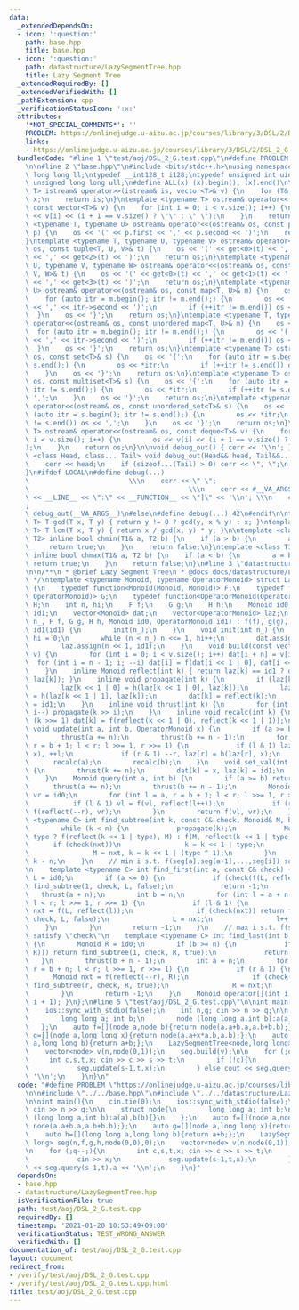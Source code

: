 ```yaml
---
data:
  _extendedDependsOn:
  - icon: ':question:'
    path: base.hpp
    title: base.hpp
  - icon: ':question:'
    path: datastructure/LazySegmentTree.hpp
    title: Lazy Segment Tree
  _extendedRequiredBy: []
  _extendedVerifiedWith: []
  _pathExtension: cpp
  _verificationStatusIcon: ':x:'
  attributes:
    '*NOT_SPECIAL_COMMENTS*': ''
    PROBLEM: https://onlinejudge.u-aizu.ac.jp/courses/library/3/DSL/2/DSL_2_G
    links:
    - https://onlinejudge.u-aizu.ac.jp/courses/library/3/DSL/2/DSL_2_G
  bundledCode: "#line 1 \"test/aoj/DSL_2_G.test.cpp\"\n#define PROBLEM \"https://onlinejudge.u-aizu.ac.jp/courses/library/3/DSL/2/DSL_2_G\"\
    \n\n#line 2 \"base.hpp\"\n#include <bits/stdc++.h>\nusing namespace std;\ntypedef\
    \ long long ll;\ntypedef __int128_t i128;\ntypedef unsigned int uint;\ntypedef\
    \ unsigned long long ull;\n#define ALL(x) (x).begin(), (x).end()\n\ntemplate <typename\
    \ T> istream& operator>>(istream& is, vector<T>& v) {\n    for (T& x : v) is >>\
    \ x;\n    return is;\n}\ntemplate <typename T> ostream& operator<<(ostream& os,\
    \ const vector<T>& v) {\n    for (int i = 0; i < v.size(); i++) {\n        os\
    \ << v[i] << (i + 1 == v.size() ? \"\" : \" \");\n    }\n    return os;\n}\ntemplate\
    \ <typename T, typename U> ostream& operator<<(ostream& os, const pair<T, U>&\
    \ p) {\n    os << '(' << p.first << ',' << p.second << ')';\n    return os;\n\
    }\ntemplate <typename T, typename U, typename V> ostream& operator<<(ostream&\
    \ os, const tuple<T, U, V>& t) {\n    os << '(' << get<0>(t) << ',' << get<1>(t)\
    \ << ',' << get<2>(t) << ')';\n    return os;\n}\ntemplate <typename T, typename\
    \ U, typename V, typename W> ostream& operator<<(ostream& os, const tuple<T, U,\
    \ V, W>& t) {\n    os << '(' << get<0>(t) << ',' << get<1>(t) << ',' << get<2>(t)\
    \ << ',' << get<3>(t) << ')';\n    return os;\n}\ntemplate <typename T, typename\
    \ U> ostream& operator<<(ostream& os, const map<T, U>& m) {\n    os << '{';\n\
    \    for (auto itr = m.begin(); itr != m.end();) {\n        os << '(' << itr->first\
    \ << ',' << itr->second << ')';\n        if (++itr != m.end()) os << ',';\n  \
    \  }\n    os << '}';\n    return os;\n}\ntemplate <typename T, typename U> ostream&\
    \ operator<<(ostream& os, const unordered_map<T, U>& m) {\n    os << '{';\n  \
    \  for (auto itr = m.begin(); itr != m.end();) {\n        os << '(' << itr->first\
    \ << ',' << itr->second << ')';\n        if (++itr != m.end()) os << ',';\n  \
    \  }\n    os << '}';\n    return os;\n}\ntemplate <typename T> ostream& operator<<(ostream&\
    \ os, const set<T>& s) {\n    os << '{';\n    for (auto itr = s.begin(); itr !=\
    \ s.end();) {\n        os << *itr;\n        if (++itr != s.end()) os << ',';\n\
    \    }\n    os << '}';\n    return os;\n}\ntemplate <typename T> ostream& operator<<(ostream&\
    \ os, const multiset<T>& s) {\n    os << '{';\n    for (auto itr = s.begin();\
    \ itr != s.end();) {\n        os << *itr;\n        if (++itr != s.end()) os <<\
    \ ',';\n    }\n    os << '}';\n    return os;\n}\ntemplate <typename T> ostream&\
    \ operator<<(ostream& os, const unordered_set<T>& s) {\n    os << '{';\n    for\
    \ (auto itr = s.begin(); itr != s.end();) {\n        os << *itr;\n        if (++itr\
    \ != s.end()) os << ',';\n    }\n    os << '}';\n    return os;\n}\ntemplate <typename\
    \ T> ostream& operator<<(ostream& os, const deque<T>& v) {\n    for (int i = 0;\
    \ i < v.size(); i++) {\n        os << v[i] << (i + 1 == v.size() ? \"\" : \" \"\
    );\n    }\n    return os;\n}\n\nvoid debug_out() { cerr << '\\n'; }\ntemplate\
    \ <class Head, class... Tail> void debug_out(Head&& head, Tail&&... tail) {\n\
    \    cerr << head;\n    if (sizeof...(Tail) > 0) cerr << \", \";\n    debug_out(move(tail)...);\n\
    }\n#ifdef LOCAL\n#define debug(...)                                          \
    \                         \\\n    cerr << \" \";                             \
    \                                        \\\n    cerr << #__VA_ARGS__ << \" :[\"\
    \ << __LINE__ << \":\" << __FUNCTION__ << \"]\" << '\\n'; \\\n    cerr << \" \"\
    ;                                                                     \\\n   \
    \ debug_out(__VA_ARGS__)\n#else\n#define debug(...) 42\n#endif\n\ntemplate <typename\
    \ T> T gcd(T x, T y) { return y != 0 ? gcd(y, x % y) : x; }\ntemplate <typename\
    \ T> T lcm(T x, T y) { return x / gcd(x, y) * y; }\n\ntemplate <class T1, class\
    \ T2> inline bool chmin(T1& a, T2 b) {\n    if (a > b) {\n        a = b;\n   \
    \     return true;\n    }\n    return false;\n}\ntemplate <class T1, class T2>\
    \ inline bool chmax(T1& a, T2 b) {\n    if (a < b) {\n        a = b;\n       \
    \ return true;\n    }\n    return false;\n}\n#line 3 \"datastructure/LazySegmentTree.hpp\"\
    \n\n/**\n * @brief Lazy Segment Tree\n * @docs docs/datastructure/LazySegmentTree.md\n\
    \ */\ntemplate <typename Monoid, typename OperatorMonoid> struct LazySegmentTree\
    \ {\n    typedef function<Monoid(Monoid, Monoid)> F;\n    typedef function<Monoid(Monoid,\
    \ OperatorMonoid)> G;\n    typedef function<OperatorMonoid(OperatorMonoid, OperatorMonoid)>\
    \ H;\n    int n, hi;\n    F f;\n    G g;\n    H h;\n    Monoid id0;\n    OperatorMonoid\
    \ id1;\n    vector<Monoid> dat;\n    vector<OperatorMonoid> laz;\n    LazySegmentTree(int\
    \ n_, F f, G g, H h, Monoid id0, OperatorMonoid id1) : f(f), g(g), h(h), id0(id0),\
    \ id1(id1) {\n        init(n_);\n    }\n    void init(int n_) {\n        n = 1,\
    \ hi = 0;\n        while (n < n_) n <<= 1, hi++;\n        dat.assign(n << 1, id0);\n\
    \        laz.assign(n << 1, id1);\n    }\n    void build(const vector<Monoid>&\
    \ v) {\n        for (int i = 0; i < v.size(); i++) dat[i + n] = v[i];\n      \
    \  for (int i = n - 1; i; --i) dat[i] = f(dat[i << 1 | 0], dat[i << 1 | 1]);\n\
    \    }\n    inline Monoid reflect(int k) { return laz[k] == id1 ? dat[k] : g(dat[k],\
    \ laz[k]); }\n    inline void propagate(int k) {\n        if (laz[k] == id1) return;\n\
    \        laz[k << 1 | 0] = h(laz[k << 1 | 0], laz[k]);\n        laz[k << 1 | 1]\
    \ = h(laz[k << 1 | 1], laz[k]);\n        dat[k] = reflect(k);\n        laz[k]\
    \ = id1;\n    }\n    inline void thrust(int k) {\n        for (int i = hi; i;\
    \ i--) propagate(k >> i);\n    }\n    inline void recalc(int k) {\n        while\
    \ (k >>= 1) dat[k] = f(reflect(k << 1 | 0), reflect(k << 1 | 1));\n    }\n   \
    \ void update(int a, int b, OperatorMonoid x) {\n        if (a >= b) return;\n\
    \        thrust(a += n);\n        thrust(b += n - 1);\n        for (int l = a,\
    \ r = b + 1; l < r; l >>= 1, r >>= 1) {\n            if (l & 1) laz[l] = h(laz[l],\
    \ x), ++l;\n            if (r & 1) --r, laz[r] = h(laz[r], x);\n        }\n  \
    \      recalc(a);\n        recalc(b);\n    }\n    void set_val(int k, Monoid x)\
    \ {\n        thrust(k += n);\n        dat[k] = x, laz[k] = id1;\n        recalc(k);\n\
    \    }\n    Monoid query(int a, int b) {\n        if (a >= b) return id0;\n  \
    \      thrust(a += n);\n        thrust(b += n - 1);\n        Monoid vl = id0,\
    \ vr = id0;\n        for (int l = a, r = b + 1; l < r; l >>= 1, r >>= 1) {\n \
    \           if (l & 1) vl = f(vl, reflect(l++));\n            if (r & 1) vr =\
    \ f(reflect(--r), vr);\n        }\n        return f(vl, vr);\n    }\n    template\
    \ <typename C> int find_subtree(int k, const C& check, Monoid& M, bool type) {\n\
    \        while (k < n) {\n            propagate(k);\n            Monoid nxt =\
    \ type ? f(reflect(k << 1 | type), M) : f(M, reflect(k << 1 | type));\n      \
    \      if (check(nxt))\n                k = k << 1 | type;\n            else\n\
    \                M = nxt, k = k << 1 | (type ^ 1);\n        }\n        return\
    \ k - n;\n    }\n    // min i s.t. f(seg[a],seg[a+1],...,seg[i]) satisfy \"check\"\
    \n    template <typename C> int find_first(int a, const C& check) {\n        Monoid\
    \ L = id0;\n        if (a <= 0) {\n            if (check(f(L, reflect(1)))) return\
    \ find_subtree(1, check, L, false);\n            return -1;\n        }\n     \
    \   thrust(a + n);\n        int b = n;\n        for (int l = a + n, r = b + n;\
    \ l < r; l >>= 1, r >>= 1) {\n            if (l & 1) {\n                Monoid\
    \ nxt = f(L, reflect(l));\n                if (check(nxt)) return find_subtree(l,\
    \ check, L, false);\n                L = nxt;\n                l++;\n        \
    \    }\n        }\n        return -1;\n    }\n    // max i s.t. f(seg[i],...,seg[b-2],seg[b-1])\
    \ satisfy \"check\"\n    template <typename C> int find_last(int b, const C& check)\
    \ {\n        Monoid R = id0;\n        if (b >= n) {\n            if (check(f(reflect(1),\
    \ R))) return find_subtree(1, check, R, true);\n            return -1;\n     \
    \   }\n        thrust(b + n - 1);\n        int a = n;\n        for (int l = a,\
    \ r = b + n; l < r; l >>= 1, r >>= 1) {\n            if (r & 1) {\n          \
    \      Monoid nxt = f(reflect(--r), R);\n                if (check(nxt)) return\
    \ find_subtree(r, check, R, true);\n                R = nxt;\n            }\n\
    \        }\n        return -1;\n    }\n    Monoid operator[](int i) { return query(i,\
    \ i + 1); }\n};\n#line 5 \"test/aoj/DSL_2_G.test.cpp\"\n\nint main(){\n    cin.tie(0);\n\
    \    ios::sync_with_stdio(false);\n    int n,q; cin >> n >> q;\n\n    struct node{\n\
    \        long long a; int b;\n        node (long long a,int b):a(a),b(b){}\n \
    \   };\n    auto f=[](node a,node b){return node(a.a+b.a,a.b+b.b);};\n    auto\
    \ g=[](node a,long long x){return node(a.a+x*a.b,a.b);};\n    auto h=[](long long\
    \ a,long long b){return a+b;};\n    LazySegmentTree<node,long long> seg(n,f,g,h,node(0,0),0);\n\
    \    vector<node> v(n,node(0,1));\n    seg.build(v);\n\n    for (;q--;){\n   \
    \     int c,s,t,x; cin >> c >> s >> t;\n        if (!c){\n            cin >> x;\n\
    \            seg.update(s-1,t,x);\n        } else cout << seg.query(s-1,t).a <<\
    \ '\\n';\n    }\n}\n"
  code: "#define PROBLEM \"https://onlinejudge.u-aizu.ac.jp/courses/library/3/DSL/2/DSL_2_G\"\
    \n\n#include \"../../base.hpp\"\n#include \"../../datastructure/LazySegmentTree.hpp\"\
    \n\nint main(){\n    cin.tie(0);\n    ios::sync_with_stdio(false);\n    int n,q;\
    \ cin >> n >> q;\n\n    struct node{\n        long long a; int b;\n        node\
    \ (long long a,int b):a(a),b(b){}\n    };\n    auto f=[](node a,node b){return\
    \ node(a.a+b.a,a.b+b.b);};\n    auto g=[](node a,long long x){return node(a.a+x*a.b,a.b);};\n\
    \    auto h=[](long long a,long long b){return a+b;};\n    LazySegmentTree<node,long\
    \ long> seg(n,f,g,h,node(0,0),0);\n    vector<node> v(n,node(0,1));\n    seg.build(v);\n\
    \n    for (;q--;){\n        int c,s,t,x; cin >> c >> s >> t;\n        if (!c){\n\
    \            cin >> x;\n            seg.update(s-1,t,x);\n        } else cout\
    \ << seg.query(s-1,t).a << '\\n';\n    }\n}"
  dependsOn:
  - base.hpp
  - datastructure/LazySegmentTree.hpp
  isVerificationFile: true
  path: test/aoj/DSL_2_G.test.cpp
  requiredBy: []
  timestamp: '2021-01-20 10:53:49+09:00'
  verificationStatus: TEST_WRONG_ANSWER
  verifiedWith: []
documentation_of: test/aoj/DSL_2_G.test.cpp
layout: document
redirect_from:
- /verify/test/aoj/DSL_2_G.test.cpp
- /verify/test/aoj/DSL_2_G.test.cpp.html
title: test/aoj/DSL_2_G.test.cpp
---
```


